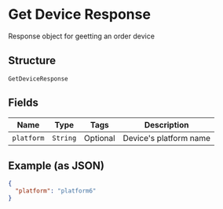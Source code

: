
# Get Device Response

Response object for geetting an order device

## Structure

`GetDeviceResponse`

## Fields

| Name | Type | Tags | Description |
|  --- | --- | --- | --- |
| `platform` | `String` | Optional | Device's platform name |

## Example (as JSON)

```json
{
  "platform": "platform6"
}
```

